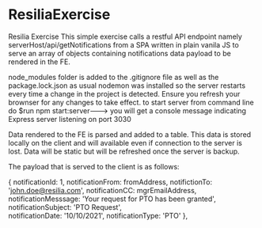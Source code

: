 # ResiliaExercise
Resilia Exercise
This simple exercise calls a restful API endpoint namely serverHost/api/getNotifications from a SPA written in plain vanila JS to serve an array of objects containing notifications data
payload to be rendered in the FE.

node_modules folder is added to the .gitignore file as well as the package.lock.json as usual
nodemon was installed so the server restarts every time a change in the project is detected. Ensure you refresh your brownser for any changes to take effect.
to start server from command line do $run npm start:server---> you will get a console message indicating Express server listening on port 3030

Data rendered to the FE is parsed and added to a table.
This data is stored locally on the client and will available even if connection to the server is lost. Data will be static but will be refreshed once the server is backup.

The payload that is served to the client is as follows:


{
        notificationId: 1,
        notificationFrom: fromAddress,
        notifictionTo: 'john.doe@resilia.com',
        notificationCC: mgrEmailAddress,
        notificationMesssage: 'Your request for PTO has been granted',
        notificationSubject: 'PTO Request',    
        notificationDate: '10/10/2021',
        notificationType: 'PTO'
},
